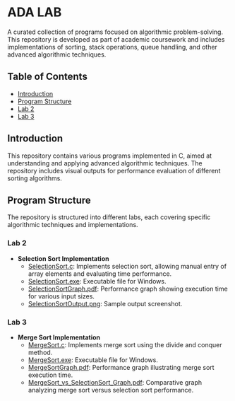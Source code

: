 # ADA LAB 
A curated collection of programs focused on algorithmic problem-solving. This repository is developed as part of academic coursework and includes implementations of sorting, stack operations, queue handling, and other advanced algorithmic techniques.

## Table of Contents
- [Introduction](#introduction)
- [Program Structure](#program-structure)
- [Lab 2](#lab-2)
- [Lab 3](#lab-3)

## Introduction
This repository contains various programs implemented in C, aimed at understanding and applying advanced algorithmic techniques. The repository includes visual outputs for performance evaluation of different sorting algorithms.

## Program Structure
The repository is structured into different labs, each covering specific algorithmic techniques and implementations.

### Lab 2
- **Selection Sort Implementation**
  - [SelectionSort.c](Lab2/SelectionSort.c): Implements selection sort, allowing manual entry of array elements and evaluating time performance.
  - [SelectionSort.exe](Lab2/SelectionSort.exe): Executable file for Windows.
  - [SelectionSortGraph.pdf](Lab2/SelectionSortGraph.pdf): Performance graph showing execution time for various input sizes.
  - [SelectionSortOutput.png](Lab2/SelectionSortOutput.png): Sample output screenshot.

### Lab 3
- **Merge Sort Implementation**
  - [MergeSort.c](Lab3/MergeSort.c): Implements merge sort using the divide and conquer method.
  - [MergeSort.exe](Lab3/MergeSort.exe): Executable file for Windows.
  - [MergeSortGraph.pdf](Lab3/MergeSortGraph.pdf): Performance graph illustrating merge sort execution time.
  - [MergeSort_vs_SelectionSort_Graph.pdf](Lab3/MergeSort_vs_SelectionSort_Graph.pdf): Comparative graph analyzing merge sort versus selection sort performance.


